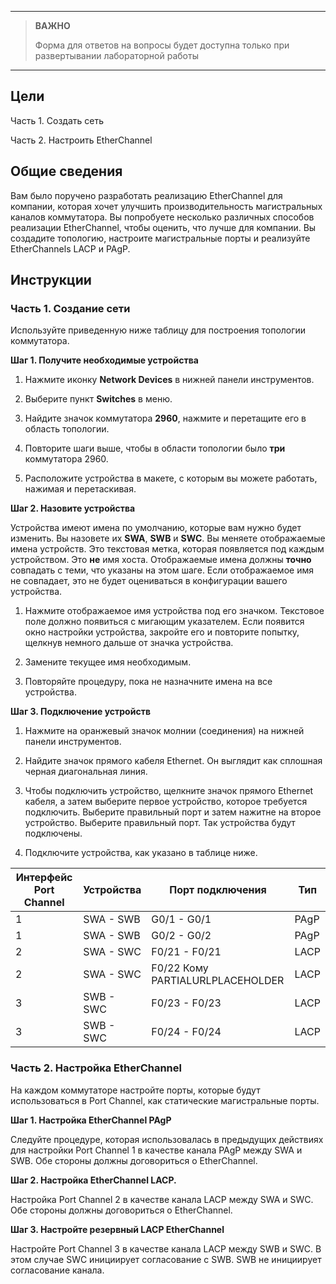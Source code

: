 
---

> **ВАЖНО**
> 
> Форма для ответов на вопросы будет доступна только при развертывании лабораторной работы 

---

## Цели

Часть 1. Создать сеть

Часть 2. Настроить EtherChannel

## Общие сведения

Вам было поручено разработать реализацию EtherChannel для компании, которая хочет улучшить производительность магистральных каналов коммутатора. Вы попробуете несколько различных способов реализации EtherChannel, чтобы оценить, что лучше для компании. Вы создадите топологию, настроите магистральные порты и реализуйте EtherChannels LACP и PAgP.

## Инструкции

### Часть 1. Создание сети

Используйте приведенную ниже таблицу для построения топологии коммутатора.

**Шаг 1. Получите необходимые устройства**

1.  Нажмите иконку **Network Devices** в нижней панели инструментов.

2.  Выберите пункт **Switches** в меню.

3.  Найдите значок коммутатора **2960**, нажмите и перетащите его в область топологии.

4.  Повторите шаги выше, чтобы в области топологии было **три** коммутатора 2960.

5.  Расположите устройства в макете, с которым вы можете работать, нажимая и перетаскивая.

**Шаг 2. Назовите устройства**

Устройства имеют имена по умолчанию, которые вам нужно будет изменить. Вы назовете их **SWA**, **SWB** и **SWC**. Вы меняете отображаемые имена устройств. Это текстовая метка, которая появляется под каждым устройством. Это **не** имя хоста. Отображаемые имена должны **точно** совпадать с теми, что указаны на этом шаге. Если отображаемое имя не совпадает, это не будет оцениваться в конфигурации вашего устройства.

1.  Нажмите отображаемое имя устройства под его значком. Текстовое поле должно появиться с мигающим указателем. Если появится окно настройки устройства, закройте его и повторите попытку, щелкнув немного дальше от значка устройства.

2.  Замените текущее имя необходимым.

3.  Повторяйте процедуру, пока не назначните имена на все устройства.

**Шаг 3. Подключение устройств**

1. Нажмите на оранжевый значок молнии (соединения) на нижней панели инструментов.

2. Найдите значок прямого кабеля Ethernet. Он выглядит как сплошная черная диагональная линия.

3. Чтобы подключить устройство, щелкните значок прямого Ethernet кабеля, а затем выберите первое устройство, которое требуется подключить. Выберите правильный порт и затем нажитне на второе устройство. Выберите правильный порт. Так устройства будут подключены.

4. Подключите устройства, как указано в таблице ниже.

| **Интерфейс Port Channel** | **Устройства** | **Порт подключения**                 | **Тип**  |
|------------------------|------------|----------------------------------|------|
| 1                      | SWA - SWB  | G0/1 - G0/1                      | PAgP |
| 1                      | SWA - SWB  | G0/2 - G0/2                      | PAgP |
| 2                      | SWA - SWC  | F0/21 - F0/21                    | LACP |
| 2                      | SWA - SWC  | F0/22 Кому PARTIALURLPLACEHOLDER | LACP |
| 3                      | SWB - SWC  | F0/23 - F0/23                    | LACP |
| 3                      | SWB - SWC  | F0/24 - F0/24                    | LACP |

### Часть 2. Настройка EtherChannel

На каждом коммутаторе настройте порты, которые будут использоваться в Port Channel, как статические магистральные порты.

**Шаг 1. Настройка EtherChannel PAgP**

Следуйте процедуре, которая использовалась в предыдущих действиях для настройки Port Channel 1 в качестве канала PAgP между SWA и SWB. Обе стороны должны договориться о EtherChannel.

**Шаг 2. Настройка EtherChannel LACP.**

Настройка Port Channel 2 в качестве канала LACP между SWA и SWC. Обе стороны должны договориться о EtherChannel.

**Шаг 3. Настройте резервный LACP EtherChannel**

Настройте Port Channel 3 в качестве канала LACP между SWB и SWC. В этом случае SWC инициирует согласование с SWB. SWB не инициирует согласование канала.

<!-- [Скачать файл Packet Tracer для локального запуска](./assets/6.4.1-lab.pka) -->
